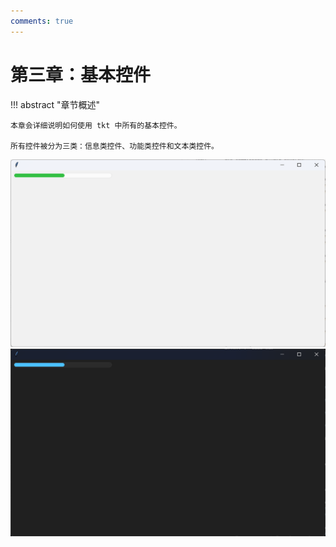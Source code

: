 ```yaml
---
comments: true
---
```


# 第三章：基本控件

!!! abstract "章节概述"

    本章会详细说明如何使用 tkt 中所有的基本控件。

    所有控件被分为三类：信息类控件、功能类控件和文本类控件。

![light](images/1-4.light.png#only-light)
![dark](images/1-4.dark.png#only-dark)
